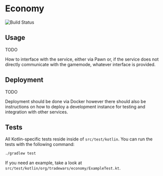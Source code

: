 # Economy

![Build Status](https://travis-ci.org/TradeWars/Economy.svg?branch=master)

## Usage

TODO

How to interface with the service, either via Pawn or, if the service does not
directly communicate with the gamemode, whatever interface is provided.

## Deployment

TODO

Deployment should be done via Docker however there should also be instructions
on how to deploy a development instance for testing and integration with other
services.

## Tests

All Kotlin-specific tests reside inside of `src/test/kotlin`.
You can run the tests with the following command:

```bash
./gradlew test
```

If you need an example, take a look at `src/test/kotlin/org/tradewars/economy/ExampleTest.kt`.